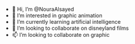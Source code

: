 - 👋 Hi, I’m @NouraAlsayed
- 👀 I’m interested in graphic animation
- 🌱 I’m currently learning artificial intelligence
- 💞️ I’m looking to collaborate on disneyland films
- 📫  I’m looking to collaborate on graphic

<!---
NouraAlsayed/NouraAlsayed is a ✨ special ✨ repository because its `README.md` (this file) appears on your GitHub profile.
You can click the Preview link to take a look at your changes.
--->
